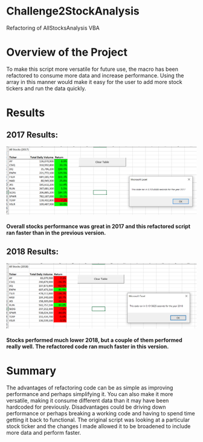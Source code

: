 # Challenge2StockAnalysis
Refactoring of AllStocksAnalysis VBA
# Overview of the Project
To make this script more versatile for future use, the macro has been refactored to consume more data and increase performance. Using the array in this manner would make it easy for the user to add more stock tickers and run the data quickly. 

# Results
## 2017 Results:
![VBA_Challenge_2017](https://github.com/laurenneidhardt/Challenge2StockAnalysis/blob/main/VBA_Challenge_2017.PNG)
#### Overall stocks performance was great in 2017 and this refactored script ran faster than in the previous version.
## 2018 Results: 
![VBA_Challenge_2018](https://github.com/laurenneidhardt/Challenge2StockAnalysis/blob/main/VBA_Challenge_2018.PNG)
#### Stocks performed much lower 2018, but a couple of them performed really well. The refactored code ran much faster in this version.
# Summary
  The advantages of refactoring code can be as simple as improving performance and perhaps simplifying it. You can also make it more versatile, making it consume different data than it may have been hardcoded for previously. Disadvantages could be driving down performance or perhaps breaking a working code and having to spend time getting it back to functional.
    The original script was looking at a particular stock ticker and the changes I made allowed it to be broadened to include more data and perform faster. 
